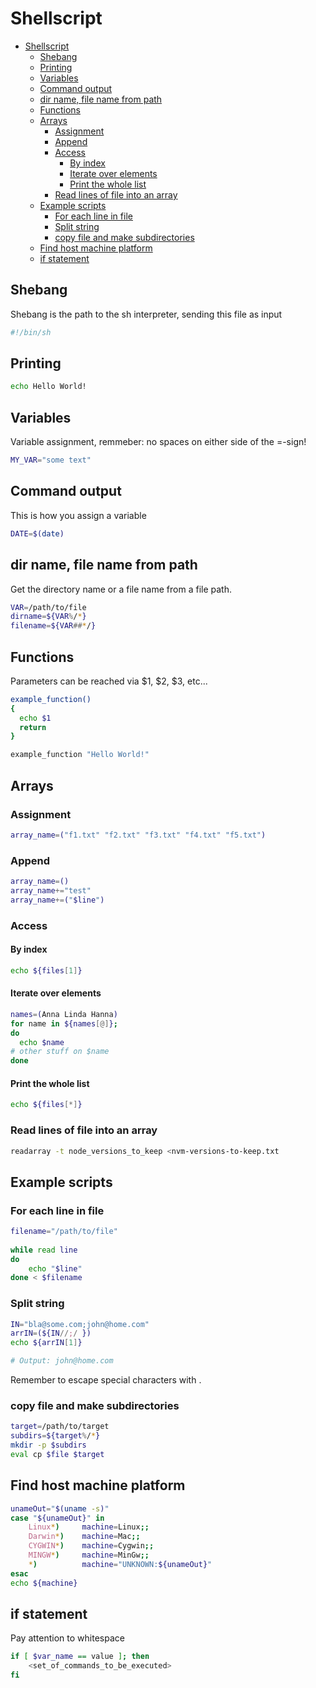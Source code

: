 # Shellscript
<!--ts-->
   * [Shellscript](sh.md#shellscript)
      * [Shebang](sh.md#shebang)
      * [Printing](sh.md#printing)
      * [Variables](sh.md#variables)
      * [Command output](sh.md#command-output)
      * [dir name, file name from path](sh.md#dir-name-file-name-from-path)
      * [Functions](sh.md#functions)
      * [Arrays](sh.md#arrays)
         * [Assignment](sh.md#assignment)
         * [Append](sh.md#append)
         * [Access](sh.md#access)
            * [By index](sh.md#by-index)
            * [Iterate over elements](sh.md#iterate-over-elements)
            * [Print the whole list](sh.md#print-the-whole-list)
         * [Read lines of file into an array](sh.md#read-lines-of-file-into-an-array)
      * [Example scripts](sh.md#example-scripts)
         * [For each line in file](sh.md#for-each-line-in-file)
         * [Split string](sh.md#split-string)
         * [copy file and make subdirectories](sh.md#copy-file-and-make-subdirectories)
      * [Find host machine platform](sh.md#find-host-machine-platform)
      * [if statement](sh.md#if-statement)

<!-- Added by: runner, at: Sun Jan 24 21:20:09 UTC 2021 -->

<!--te-->

## Shebang
Shebang is the path to the sh interpreter, sending this file as input
```bash
#!/bin/sh
```

## Printing
```bash
echo Hello World!
```

## Variables
Variable assignment, remmeber: no spaces on either side of the =-sign!
```bash
MY_VAR="some text"
```

## Command output
This is how you assign a variable
```bash
DATE=$(date)
```

## dir name, file name from path
Get the directory name or a file name from a file path.
```bash
VAR=/path/to/file
dirname=${VAR%/*}
filename=${VAR##*/}
```

## Functions
Parameters can be reached via $1, $2, $3, etc...
```bash
example_function()
{
  echo $1
  return
}

example_function "Hello World!"
```

## Arrays

### Assignment
```bash
array_name=("f1.txt" "f2.txt" "f3.txt" "f4.txt" "f5.txt")
```

### Append
```bash
array_name=()
array_name+="test"
array_name+=("$line")
```

### Access

#### By index
```bash
echo ${files[1]}
```

#### Iterate over elements
```bash
names=(Anna Linda Hanna)
for name in ${names[@]};
do
  echo $name
# other stuff on $name
done
```

#### Print the whole list
```bash
echo ${files[*]}
```

### Read lines of file into an array
```bash
readarray -t node_versions_to_keep <nvm-versions-to-keep.txt
```

## Example scripts

### For each line in file
```bash
filename="/path/to/file"
 
while read line
do
    echo "$line"
done < $filename
```

### Split string
```bash
IN="bla@some.com;john@home.com"
arrIN=(${IN//;/ })
echo ${arrIN[1]}

# Output: john@home.com
```
Remember to escape special characters with \.

### copy file and make subdirectories
```bash
target=/path/to/target
subdirs=${target%/*}
mkdir -p $subdirs      
eval cp $file $target
```

## Find host machine platform
```bash
unameOut="$(uname -s)"
case "${unameOut}" in
    Linux*)     machine=Linux;;
    Darwin*)    machine=Mac;;
    CYGWIN*)    machine=Cygwin;;
    MINGW*)     machine=MinGw;;
    *)          machine="UNKNOWN:${unameOut}"
esac
echo ${machine}
```

## if statement
Pay attention to whitespace
```bash
if [ $var_name == value ]; then
    <set_of_commands_to_be_executed>
fi
```


